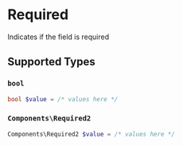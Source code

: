 # Required

Indicates if the field is required


## Supported Types

### `bool`

```php
bool $value = /* values here */
```

### `Components\Required2`

```php
Components\Required2 $value = /* values here */
```

